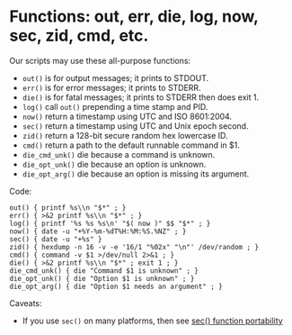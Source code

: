 # Functions: out, err, die, log, now, sec, zid, cmd, etc.

Our scripts may use these all-purpose functions:

  * `out()` is for output messages; it prints to STDOUT.
  * `err()` is for error messages; it prints to STDERR.
  * `die()` is for fatal messages; it prints to STDERR then does exit 1.
  * `log()` call `out()` prepending a time stamp and PID.
  * `now()` return a timestamp using UTC and ISO 8601:2004.
  * `sec()` return a timestamp using UTC and Unix epoch second.
  * `zid()` return a 128-bit secure random hex lowercase ID.
  * `cmd()` return a path to the default runnable command in $1.
  * `die_cmd_unk()` die because a command is unknown.
  * `die_opt_unk()` die because an option is unknown.
  * `die_opt_arg()` die because an option is missing its argument.
  
Code:

    out() { printf %s\\n "$*" ; }
    err() { >&2 printf %s\\n "$*" ; }
    log() { printf '%s %s %s\n' "$( now )" $$ "$*" ; }
    now() { date -u "+%Y-%m-%dT%H:%M:%S.%NZ" ; }
    sec() { date -u "+%s" }
    zid() { hexdump -n 16 -v -e '16/1 "%02x" "\n"' /dev/random ; }
    cmd() { command -v $1 >/dev/null 2>&1 ; }
    die() { >&2 printf %s\\n "$*" ; exit 1 ; }
    die_cmd_unk() { die "Command $1 is unknown" ; }
    die_opt_unk() { die "Option $1 is unknown" ; }
    die_opt_arg() { die "Option $1 needs an argument" ; }

Caveats:

  * If you use `sec()` on many platforms, then see [sec() function portability](sec-function-portability.md)
